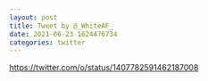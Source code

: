 ```yaml
--- 
layout: post 
title: Tweet by @_WhiteAF_ 
date: 2021-06-23 1624476734 
categories: twitter 
--- 
```

https://twitter.com/o/status/1407782591462187008
